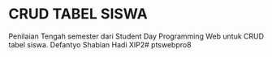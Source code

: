# CRUD TABEL SISWA 

Penilaian Tengah semester dari Student Day Programming Web untuk CRUD tabel siswa. Defantyo Shabian Hadi XIP2#   p t s w e b p r o 8  
 